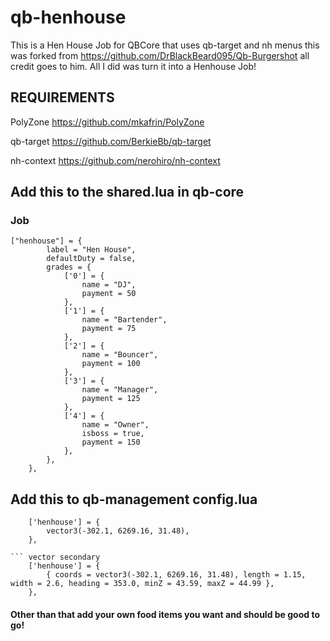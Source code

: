 # qb-henhouse
This is a Hen House Job for QBCore that uses qb-target and nh menus this was forked from https://github.com/DrBlackBeard095/Qb-Burgershot all credit goes to him. All I did was turn it into a Henhouse Job!
 

## REQUIREMENTS

PolyZone https://github.com/mkafrin/PolyZone

qb-target https://github.com/BerkieBb/qb-target

nh-context https://github.com/nerohiro/nh-context

## Add this to the shared.lua in qb-core

### Job

```
["henhouse"] = {
		label = "Hen House",
		defaultDuty = false,
		grades = {
            ['0'] = {
                name = "DJ",
                payment = 50
            },
			['1'] = {
                name = "Bartender",
                payment = 75
            },
			['2'] = {
                name = "Bouncer",
                payment = 100
            },
			['3'] = {
                name = "Manager",
                payment = 125
            },
			['4'] = {
                name = "Owner",
				isboss = true,
                payment = 150
            },
        },
	},

``` 

## Add this to qb-management config.lua
```up top
    ['henhouse'] = {
        vector3(-302.1, 6269.16, 31.48),
    },

``` vector secondary
    ['henhouse'] = {
        { coords = vector3(-302.1, 6269.16, 31.48), length = 1.15, width = 2.6, heading = 353.0, minZ = 43.59, maxZ = 44.99 },
    },
```

#### Other than that add your own food items you want and should be good to go!
